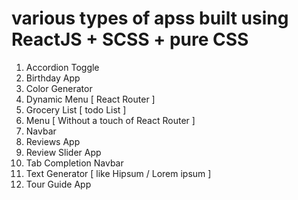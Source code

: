 # various types of apss built using ReactJS + SCSS + pure CSS

1. Accordion Toggle
2. Birthday App
3. Color Generator
4. Dynamic Menu [ React Router ]
5. Grocery List [ todo List ]
6. Menu [ Without a touch of React Router ]
7. Navbar
8. Reviews App
9. Review Slider App
10. Tab Completion Navbar
11. Text Generator  [ like Hipsum / Lorem ipsum ]
12. Tour Guide App
